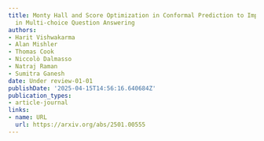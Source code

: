 ```yaml
---
title: Monty Hall and Score Optimization in Conformal Prediction to Improve LLM performance
  in Multi-choice Question Answering
authors:
- Harit Vishwakarma
- Alan Mishler
- Thomas Cook
- Niccolò Dalmasso
- Natraj Raman
- Sumitra Ganesh
date: Under review-01-01
publishDate: '2025-04-15T14:56:16.640684Z'
publication_types:
- article-journal
links:
- name: URL
  url: https://arxiv.org/abs/2501.00555
---
```

